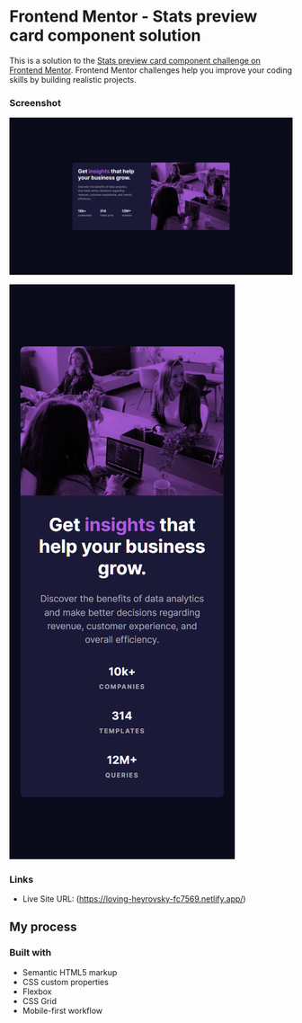 # Frontend Mentor - Stats preview card component solution

This is a solution to the [Stats preview card component challenge on Frontend Mentor](https://www.frontendmentor.io/challenges/stats-preview-card-component-8JqbgoU62). Frontend Mentor challenges help you improve your coding skills by building realistic projects.

### Screenshot

![](./screenshots/desktop_design.png)

![](./screenshots/mobile_design.png)

### Links

- Live Site URL: (https://loving-heyrovsky-fc7569.netlify.app/)

## My process

### Built with

- Semantic HTML5 markup
- CSS custom properties
- Flexbox
- CSS Grid
- Mobile-first workflow

